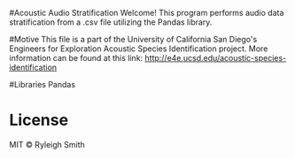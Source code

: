 #Acoustic Audio Stratification
Welcome!
This program performs audio data stratification from a .csv file utilizing the Pandas library. 

#Motive
This file is a part of the University of California San Diego's Engineers for Exploration Acoustic Species Identification project. More information can be found at this link: http://e4e.ucsd.edu/acoustic-species-identification

#Libraries
Pandas

# License
MIT © Ryleigh Smith
